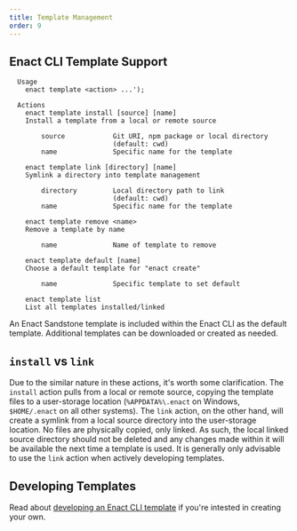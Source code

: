 ```yaml
---
title: Template Management
order: 9
---
```

## Enact CLI Template Support
```none
  Usage
    enact template <action> ...');

  Actions
    enact template install [source] [name]
    Install a template from a local or remote source

        source            Git URI, npm package or local directory
                          (default: cwd)
        name              Specific name for the template

    enact template link [directory] [name]
    Symlink a directory into template management

        directory         Local directory path to link
                          (default: cwd)
        name              Specific name for the template

    enact template remove <name>
    Remove a template by name

        name              Name of template to remove

    enact template default [name]
    Choose a default template for "enact create"

        name              Specific template to set default

    enact template list
    List all templates installed/linked
```
An Enact Sandstone template is included within the Enact CLI as the default template. Additional templates can be downloaded or created as needed.

## `install` vs `link`
Due to the similar nature in these actions, it's worth some clarification. The `install` action pulls from a local or remote source, copying the template files to a user-storage location (`%APPDATA%\.enact` on Windows, `$HOME/.enact` on all other systems).  The `link` action, on the other hand, will create a symlink from a local source directory into the user-storage location.  No files are physically copied, only linked. As such, the local linked source directory should not be deleted and any changes made within it will be available the next time a template is used. It is generally only advisable to use the `link` action when actively developing templates.

## Developing Templates
Read about [developing an Enact CLI template](./developing-a-template.md) if you're intested in creating your own.
